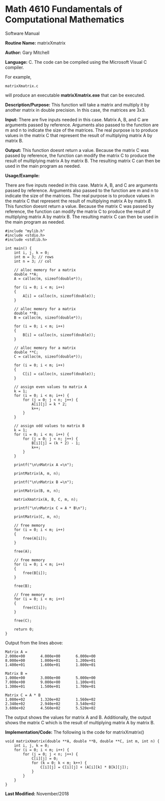 # Math 4610 Fundamentals of Computational Mathematics
Software Manual

**Routine Name:**           matrixXmatrix

**Author:** Gary Mitchell

**Language:** C. The code can be compiled using the Microsoft Visual C compiler.

For example,

    matrixXmatrix.c

will produce an executable **matrixXmatrix.exe** that can be executed.

**Description/Purpose:** This function will take a matrix and multiply it by another matrix in double precision. In this case, the matrices are 3x3.

**Input:** There are five inputs needed in this case. Matrix A, B, and C are arguments passed by reference. Arguments also passed to the function are m and n to indicate the size of the matrices. The real purpose is to produce values in the matrix C that represent the result of multiplying matrix A by matrix B.

**Output:** This function doesnt return a value. Because the matrix C was passed by reference, the function can modify the matrix C to produce the result of multiplying matrix A by matrix B. The resulting matrix C can then be used in the main program as needed.

**Usage/Example:**

There are five inputs needed in this case. Matrix A, B, and C are arguments passed by reference. Arguments also passed to the function are m and n to indicate the size of the matrices. The real purpose is to produce values in the matrix C that represent the result of multiplying matrix A by matrix B. This function doesnt return a value. Because the matrix C was passed by reference, the function can modify the matrix C to produce the result of multiplying matrix A by matrix B. The resulting matrix C can then be used in the main program as needed.

    #include "mylib.h"
    #include <stdio.h>
    #include <stdlib.h>

    int main() {
        int i, j, k = 0;
        int m = 3; // rows
        int n = 3; // col

        // alloc memory for a matrix
        double **A;
        A = calloc(m, sizeof(double*));

        for (i = 0; i < m; i++)
        {
            A[i] = calloc(n, sizeof(double));
        }

        // alloc memory for a matrix
        double **B;
        B = calloc(m, sizeof(double*));

        for (i = 0; i < m; i++)
        {
            B[i] = calloc(n, sizeof(double));
        }

        // alloc memory for a matrix
        double **C;
        C = calloc(m, sizeof(double*));

        for (i = 0; i < m; i++)
        {
            C[i] = calloc(n, sizeof(double));
        }

        // assign even values to matrix A
        k = 1;
        for (i = 0; i < m; i++) {
            for (j = 0; j < n; j++) {
                A[i][j] = k * 2;
                k++;
            }
        }

        // assign odd values to matrix B
        k = 1;
        for (i = 0; i < m; i++) {
            for (j = 0; j < n; j++) {
                B[i][j] = (k * 2) - 1;
                k++;
            }
        }

        printf("\n\nMatrix A =\n");

        printMatrix(A, m, n);

        printf("\n\nMatrix B =\n");

        printMatrix(B, m, n);

        matrixXmatrix(A, B, C, m, n);

        printf("\n\nMatrix C = A * B\n");

        printMatrix(C, m, n);

        // free memory
        for (i = 0; i < m; i++)
        {
            free(A[i]);
        }

        free(A);

        // free memory
        for (i = 0; i < m; i++)
        {
            free(B[i]);
        }

        free(B);

        // free memory
        for (i = 0; i < m; i++)
        {
            free(C[i]);
        }

        free(C);

        return 0;
    }

Output from the lines above:

    Matrix A =
    2.000e+00       4.000e+00       6.000e+00
    8.000e+00       1.000e+01       1.200e+01
    1.400e+01       1.600e+01       1.800e+01

    Matrix B =
    1.000e+00       3.000e+00       5.000e+00
    7.000e+00       9.000e+00       1.100e+01
    1.300e+01       1.500e+01       1.700e+01

    Matrix C = A * B
    1.080e+02       1.320e+02       1.560e+02
    2.340e+02       2.940e+02       3.540e+02
    3.600e+02       4.560e+02       5.520e+02

The output shows the values for matrix A and B. Additionally, the output shows the matrix C which is the result of multiplying matrix A by matrix B.

**Implementation/Code:** The following is the code for matrixXmatrix()

    void matrixXmatrix(double **A, double **B, double **C, int m, int n) {
        int i, j, k = 0;
        for (i = 0; i < m; i++) {
            for (j = 0; j < n; j++) {
                C[i][j] = 0;
                for (k = 0; k < m; k++) {
                    C[i][j] = C[i][j] + (A[i][k] * B[k][j]);
                }
            }
        }
    }

**Last Modified:** November/2018
